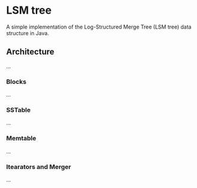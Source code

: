 # LSM tree

A simple implementation of the Log-Structured Merge Tree (LSM tree) data structure in Java.

## Architecture

...

### Blocks

...

### SSTable

...

### Memtable

...

### Itearators and Merger

...
